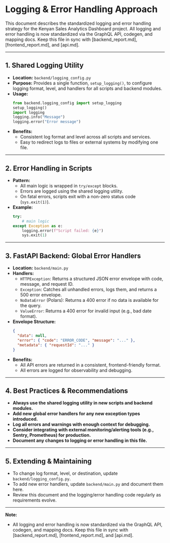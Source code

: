 # Logging & Error Handling Approach

This document describes the standardized logging and error handling strategy for the Kenyan Sales Analytics Dashboard project. All logging and error handling is now standardized via the GraphQL API, codegen, and mapping docs. Keep this file in sync with [backend_report.md], [frontend_report.md], and [api.md].

---

## 1. Shared Logging Utility

- **Location:** `backend/logging_config.py`
- **Purpose:** Provides a single function, `setup_logging()`, to configure logging format, level, and handlers for all scripts and backend modules.
- **Usage:**
  ```python
  from backend.logging_config import setup_logging
  setup_logging()
  import logging
  logging.info("Message")
  logging.error("Error message")
  ```
- **Benefits:**
  - Consistent log format and level across all scripts and services.
  - Easy to redirect logs to files or external systems by modifying one file.

---

## 2. Error Handling in Scripts

- **Pattern:**
  - All main logic is wrapped in `try/except` blocks.
  - Errors are logged using the shared logging utility.
  - On fatal errors, scripts exit with a non-zero status code (`sys.exit(1)`).
- **Example:**
  ```python
  try:
      # main logic
  except Exception as e:
      logging.error(f"Script failed: {e}")
      sys.exit(1)
  ```

---

## 3. FastAPI Backend: Global Error Handlers

- **Location:** `backend/main.py`
- **Handlers:**
  - `HTTPException`: Returns a structured JSON error envelope with code, message, and request ID.
  - `Exception`: Catches all unhandled errors, logs them, and returns a 500 error envelope.
  - `NoDataError` (Polars): Returns a 400 error if no data is available for the query.
  - `ValueError`: Returns a 400 error for invalid input (e.g., bad date format).
- **Envelope Structure:**
  ```json
  {
    "data": null,
    "error": { "code": "ERROR_CODE", "message": "..." },
    "metadata": { "requestId": "..." }
  }
  ```
- **Benefits:**
  - All API errors are returned in a consistent, frontend-friendly format.
  - All errors are logged for observability and debugging.

---

## 4. Best Practices & Recommendations

- **Always use the shared logging utility in new scripts and backend modules.**
- **Add new global error handlers for any new exception types introduced.**
- **Log all errors and warnings with enough context for debugging.**
- **Consider integrating with external monitoring/alerting tools (e.g., Sentry, Prometheus) for production.**
- **Document any changes to logging or error handling in this file.**

---

## 5. Extending & Maintaining

- To change log format, level, or destination, update `backend/logging_config.py`.
- To add new error handlers, update `backend/main.py` and document them here.
- Review this document and the logging/error handling code regularly as requirements evolve.

---

**Note:**
- All logging and error handling is now standardized via the GraphQL API, codegen, and mapping docs. Keep this file in sync with [backend_report.md], [frontend_report.md], and [api.md]. 
